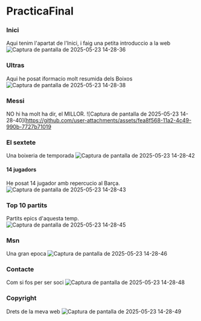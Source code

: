 # PracticaFinal


### Inici
Aqui tenim l'apartat de l'Inici, i faig una petita introduccio a la web
![Captura de pantalla de 2025-05-23 14-28-36](https://github.com/user-attachments/assets/e19c8bed-2562-45c1-bab5-39c3a4361211)


### Ultras
Aqui he posat iformacio molt resumida dels Boixos 
![Captura de pantalla de 2025-05-23 14-28-38](https://github.com/user-attachments/assets/70f0b4a5-94de-4698-99a9-c17c1724c591)


### Messi
NO hi ha molt ha dir, el MILLOR.
![Captura de pantalla de 2025-05-23 14-28-40](https://github.com/user-attachments/assets/fea8f568-11a2-4c49-990b-7727b71019


### El sextete 
Una boixeria de temporada
![Captura de pantalla de 2025-05-23 14-28-42](https://github.com/user-attachments/assets/8290e9e8-17a8-4516-8005-b6dee7ac6819)


#### 14 jugadors
He posat 14 jugador amb repercucio al Barça.
![Captura de pantalla de 2025-05-23 14-28-43](https://github.com/user-attachments/assets/06f13b5b-06bc-4e47-8d5c-fbc2774b5d53)


### Top 10 partits 
Partits epics d'aquesta temp.
![Captura de pantalla de 2025-05-23 14-28-45](https://github.com/user-attachments/assets/0c91e4ad-723f-47de-bdaf-58d8bc58c516)


### Msn 
Una gran epoca
![Captura de pantalla de 2025-05-23 14-28-46](https://github.com/user-attachments/assets/3f47e1fa-cfb7-4cba-b5c9-ec545940bdfe)


### Contacte
Com si fos per ser soci
![Captura de pantalla de 2025-05-23 14-28-48](https://github.com/user-attachments/assets/cf868664-5099-4f8b-800b-77189c680556)


### Copyright
Drets de la meva web
![Captura de pantalla de 2025-05-23 14-28-49](https://github.com/user-attachments/assets/2ad963e7-82b4-426c-8f13-0ebe982e58fe)
